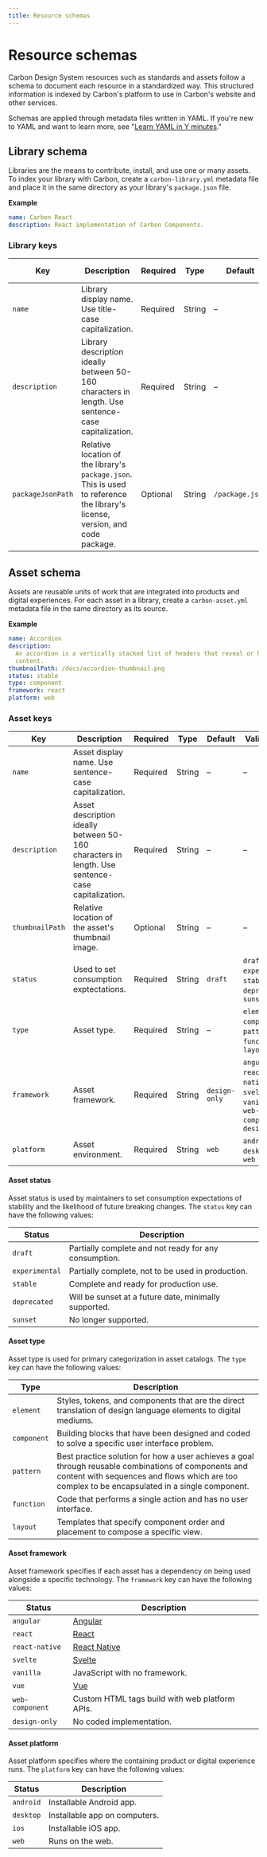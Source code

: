 ```yaml
---
title: Resource schemas
---
```


# Resource schemas

Carbon Design System resources such as standards and assets follow a schema to document each
resource in a standardized way. This structured information is indexed by Carbon's platform to use
in Carbon's website and other services.

Schemas are applied through metadata files written in YAML. If you're new to YAML and want to learn
more, see "[Learn YAML in Y minutes](https://learnxinyminutes.com/docs/yaml)."

## Library schema

Libraries are the means to contribute, install, and use one or many assets. To index your library
with Carbon, create a `carbon-library.yml` metadata file and place it in the same directory as your
library's `package.json` file.

**Example**

```yml
name: Carbon React
description: React implementation of Carbon Components.
```

### Library keys

| Key               | Description                                                                                                                    | Required | Type   | Default         | Valid values |
| ----------------- | ------------------------------------------------------------------------------------------------------------------------------ | -------- | ------ | --------------- | ------------ |
| `name`            | Library display name. Use title-case capitalization.                                                                           | Required | String | –               | –            |
| `description`     | Library description ideally between 50-160 characters in length. Use sentence-case capitalization.                             | Required | String | –               | –            |
| `packageJsonPath` | Relative location of the library's `package.json`. This is used to reference the library's license, version, and code package. | Optional | String | `/package.json` | –            |

## Asset schema

Assets are reusable units of work that are integrated into products and digital experiences. For
each asset in a library, create a `carbon-asset.yml` metadata file in the same directory as its
source.

**Example**

```yml
name: Accordion
description:
  An accordion is a vertically stacked list of headers that reveal or hide associated sections of
  content.
thumbnailPath: /docs/accordion-thumbnail.png
status: stable
type: component
framework: react
platform: web
```

### Asset keys

| Key             | Description                                                                                      | Required | Type   | Default       | Valid values                                                                                   |
| --------------- | ------------------------------------------------------------------------------------------------ | -------- | ------ | ------------- | ---------------------------------------------------------------------------------------------- |
| `name`          | Asset display name. Use sentence-case capitalization.                                            | Required | String | –             | –                                                                                              |
| `description`   | Asset description ideally between 50-160 characters in length. Use sentence-case capitalization. | Required | String | –             | –                                                                                              |
| `thumbnailPath` | Relative location of the asset's thumbnail image.                                                | Optional | String | –             | –                                                                                              |
| `status`        | Used to set consumption exptectations.                                                           | Required | String | `draft`       | `draft`, `experimental`, `stable`, `deprecated`, `sunset`                                      |
| `type`          | Asset type.                                                                                      | Required | String | –             | `element`, `component`, `pattern`, `function`, `layout`                                        |
| `framework`     | Asset framework.                                                                                 | Required | String | `design-only` | `angular`, `react`, `react-native`, `svelte`, `vanilla`, `vue`, `web-component`, `design-only` |
| `platform`      | Asset environment.                                                                               | Required | String | `web`         | `android`, `desktop`, `ios`, `web`                                                             |

#### Asset status

Asset status is used by maintainers to set consumption expectations of stability and the likelihood
of future breaking changes. The `status` key can have the following values:

| Status         | Description                                           |
| -------------- | ----------------------------------------------------- |
| `draft`        | Partially complete and not ready for any consumption. |
| `experimental` | Partially complete, not to be used in production.     |
| `stable`       | Complete and ready for production use.                |
| `deprecated`   | Will be sunset at a future date, minimally supported. |
| `sunset`       | No longer supported.                                  |

#### Asset type

Asset type is used for primary categorization in asset catalogs. The `type` key can have the
following values:

| Type        | Description                                                                                                                                                                                            |
| ----------- | ------------------------------------------------------------------------------------------------------------------------------------------------------------------------------------------------------ |
| `element`   | Styles, tokens, and components that are the direct translation of design language elements to digital mediums.                                                                                         |
| `component` | Building blocks that have been designed and coded to solve a specific user interface problem.                                                                                                          |
| `pattern`   | Best practice solution for how a user achieves a goal through reusable combinations of components and content with sequences and flows which are too complex to be encapsulated in a single component. |
| `function`  | Code that performs a single action and has no user interface.                                                                                                                                          |
| `layout`    | Templates that specify component order and placement to compose a specific view.                                                                                                                       |

#### Asset framework

Asset framework specifies if each asset has a dependency on being used alongside a specific
technology. The `framework` key can have the following values:

| Status          | Description                                    |
| --------------- | ---------------------------------------------- |
| `angular`       | [Angular](https://angular.io)                  |
| `react`         | [React](https://reactjs.org)                   |
| `react-native`  | [React Native](https://reactnative.dev)        |
| `svelte`        | [Svelte](https://svelte.dev)                   |
| `vanilla`       | JavaScript with no framework.                  |
| `vue`           | [Vue](https://vuejs.org)                       |
| `web-component` | Custom HTML tags build with web platform APIs. |
| `design-only`   | No coded implementation.                       |

#### Asset platform

Asset platform specifies where the containing product or digital experience runs. The `platform` key
can have the following values:

| Status    | Description                   |
| --------- | ----------------------------- |
| `android` | Installable Android app.      |
| `desktop` | Installable app on computers. |
| `ios`     | Installable iOS app.          |
| `web`     | Runs on the web.              |
